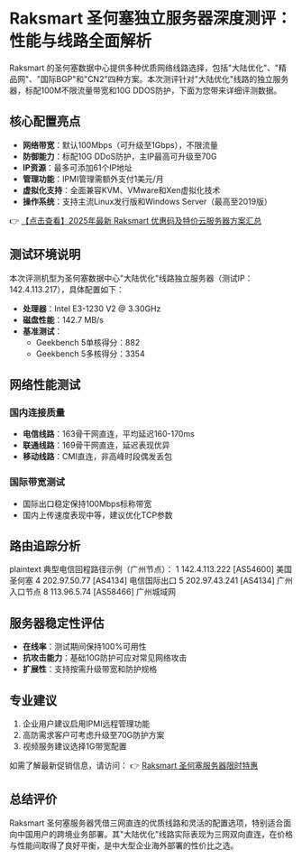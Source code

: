 # Raksmart 圣何塞独立服务器深度测评：性能与线路全面解析

Raksmart 的圣何塞数据中心提供多种优质网络线路选择，包括"大陆优化"、"精品网"、"国际BGP"和"CN2"四种方案。本次测评针对"大陆优化"线路的独立服务器，标配100M不限流量带宽和10G DDOS防护，下面为您带来详细评测数据。

## 核心配置亮点
- **网络带宽**：默认100Mbps（可升级至1Gbps），不限流量
- **防御能力**：标配10G DDoS防护，主IP最高可升级至70G
- **IP资源**：最多可添加61个IP地址
- **管理功能**：IPMI管理需额外支付1美元/月
- **虚拟化支持**：全面兼容KVM、VMware和Xen虚拟化技术
- **操作系统**：支持主流Linux发行版和Windows Server（最高至2019版）

👉 [【点击查看】2025年最新 Raksmart 优惠码及特价云服务器方案汇总](https://bit.ly/raksmart)

## 测试环境说明
本次评测机型为圣何塞数据中心"大陆优化"线路独立服务器（测试IP：142.4.113.217），具体配置如下：

- **处理器**：Intel E3-1230 V2 @ 3.30GHz
- **磁盘性能**：142.7 MB/s
- **基准测试**：
  - Geekbench 5单核得分：882
  - Geekbench 5多核得分：3354

## 网络性能测试

### 国内连接质量
- **电信线路**：163骨干网直连，平均延迟160-170ms
- **联通线路**：169骨干网直连，延迟表现优异
- **移动线路**：CMI直连，非高峰时段偶发丢包

### 国际带宽测试
- 国际出口稳定保持100Mbps标称带宽
- 国内上传速度表现中等，建议优化TCP参数

## 路由追踪分析
plaintext
典型电信回程路径示例（广州节点）：
1  142.4.113.222 [AS54600] 美国圣何塞
4  202.97.50.77  [AS4134]  电信国际出口
5  202.97.43.241 [AS4134]  广州入口节点
8  113.96.5.74   [AS58466] 广州城域网

## 服务器稳定性评估
- **在线率**：测试期间保持100%可用性
- **抗攻击能力**：基础10G防护可应对常见网络攻击
- **扩展性**：支持按需升级带宽和防护规格

## 专业建议
1. 企业用户建议启用IPMI远程管理功能
2. 高防需求客户可考虑升级至70G防护方案
3. 视频服务建议选择1G带宽配置

如需了解最新促销信息，请访问：
👉 [Raksmart 圣何塞服务器限时特惠](https://bit.ly/raksmart)

## 总结评价
Raksmart 圣何塞服务器凭借三网直连的优质线路和灵活的配置选项，特别适合面向中国用户的跨境业务部署。其"大陆优化"线路实际表现为三网双向直连，在价格与性能间取得了良好平衡，是中大型企业海外部署的性价比之选。